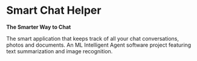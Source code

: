 # Smart Chat Helper
**The Smarter Way to Chat**

The smart application that keeps track of all your chat conversations, photos and documents. An ML Intelligent Agent software project featuring text summarization and image recognition.
